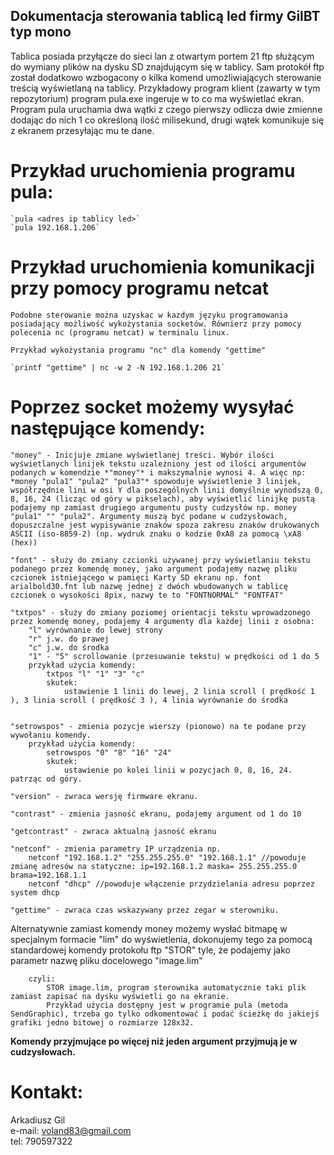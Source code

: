 ﻿## Dokumentacja sterowania tablicą led firmy GilBT typ mono

Tablica posiada przyłącze do sieci lan z otwartym portem 21 ftp służącym do wymiany plików na dysku SD znajdującym się w tablicy. Sam protokół ftp został dodatkowo wzbogacony o kilka komend umożliwiających sterowanie treścią wyświetlaną na tablicy.  Przykładowy program klient (zawarty w tym repozytorium) program pula.exe ingeruje w to co ma wyświetlać ekran. Program pula uruchamia dwa wątki z czego pierwszy odlicza dwie zmienne dodając do nich 1 co określoną ilość milisekund, drugi wątek komunikuje się z ekranem przesyłając mu te dane.

# Przykład uruchomienia programu pula:
	`pula <adres ip tablicy led>`
	`pula 192.168.1.206`


# Przykład uruchomienia komunikacji przy pomocy programu netcat
	Podobne sterowanie można uzyskac w kazdym języku programowania posiadający możliwość wykożystania socketów. Równierz przy pomocy polecenia nc (programu netcat) w terminalu linux.

	Przykład wykożystania programu "nc" dla komendy "gettime"

	`printf "gettime" | nc -w 2 -N 192.168.1.206 21`

	

# Poprzez socket możemy wysyłać następujące komendy:

	"money" - Inicjuje zmiane wyświetlanej treści. Wybór ilości wyświetlanych linijek tekstu uzależniony jest od ilości argumentów podanych w komendzie *"money"* i makszymalnie wynosi 4. A więc np: *money "pula1" "pula2" "pula3"* spowoduje wyświetlenie 3 linijek, współrzędnie lini w osi Y dla poszególnych linii domyślnie wynodszą 0, 8, 16, 24 (licząc od góry w pikselach), aby wyświetlić linijkę pustą podajemy np zamiast drugiego argumentu pusty cudzysłów np. money "pula1" "" "pula2". Argumenty muszą być podane w cudzysłowach, dopuszczalne jest wypisywanie znaków spoza zakresu znaków drukowanych ASCII (iso-8859-2) (np. wydruk znaku o kodzie 0xA8 za pomocą \xA8 (hex))

	"font" - służy do zmiany czcionki używanej przy wyświetlaniu tekstu podanego przez komendę money, jako argument podajemy nazwę pliku czcionek istniejącego w pamięci Karty SD ekranu np. font arialbold30.fnt lub nazwę jednej z dwóch wbudowanych w tablicę czcionek o wysokości 8pix, nazwy te to "FONTNORMAL" "FONTFAT"

	"txtpos" - służy do zmiany poziomej orientacji tekstu wprowadzonego przez komendę money, podajemy 4 argumenty dla każdej linii z osobna:
		"l" wyrównanie do lewej strony
		"r" j.w. do prawej
		"c" j.w. do środka
		"1" - "5" scrollowanie (przesuwanie tekstu) w prędkości od 1 do 5
		przykład użycia komendy:
			txtpos "l" "1" "3" "c"
			skutek:
				ustawienie 1 linii do lewej, 2 linia scroll ( prędkość 1 ), 3 linia scroll ( prędkość 3 ), 4 linia wyrównanie do środka


	"setrowspos" - zmienia pozycje wierszy (pionowo) na te podane przy wywołaniu komendy.
		przykład użycia komendy:
			setrowspos "0" "8" "16" "24"
			skutek:
				ustawienie po kolei linii w pozycjach 0, 8, 16, 24. patrząc od góry.

	"version" - zwraca wersję firmware ekranu.

	"contrast" - zmienia jasność ekranu, podajemy argument od 1 do 10

	"getcontrast" - zwraca aktualną jasność ekranu

	"netconf" - zmienia parametry IP urządzenia np.
		netconf "192.168.1.2" "255.255.255.0" "192.168.1.1" //powoduje zmianę adresów na statyczne: ip=192.168.1.2 maska= 255.255.255.0 brama=192.168.1.1
		netconf "dhcp" //powoduje włączenie przydzielania adresu poprzez system dhcp

	"gettime" - zwraca czas wskazywany przez zegar w sterowniku.

Alternatywnie zamiast komendy money możemy wysłać bitmapę w specjalnym formacie "lim" do wyświetlenia, dokonujemy tego za pomocą standardowej komendy protokołu ftp "STOR" tyle, że podajemy jako parametr nazwę pliku docelowego "image.lim" 

		czyli: 
			STOR image.lim, program sterownika automatycznie taki plik zamiast zapisać na dysku wyświetli go na ekranie. 
			Przykład użycia dostępny jest w programie pula (metoda SendGraphic), trzeba go tylko odkomentować i podać ścieżkę do jakiejś grafiki jedno bitowej o rozmiarze 128x32.

**Komendy przyjmujące po więcej niż jeden argument przyjmują je w cudzysłowach.**

# Kontakt:

Arkadiusz Gil  
e-mail: voland83@gmail.com  
tel: 790597322  
